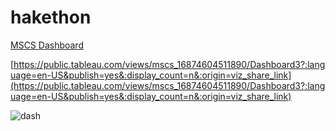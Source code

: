 # hakethon






[MSCS Dashboard](https://public.tableau.com/views/mscs_16874604511890/Dashboard3?:language=en-US&publish=yes&:display_count=n&:origin=viz_share_link)

[https://public.tableau.com/views/mscs_16874604511890/Dashboard3?:language=en-US&publish=yes&:display_count=n&:origin=viz_share_link](https://public.tableau.com/views/mscs_16874604511890/Dashboard3?:language=en-US&publish=yes&:display_count=n&:origin=viz_share_link)










![dash](https://github.com/Balnethrinath/hakethon/assets/103198678/ba068203-24db-4e3e-b69b-3900c9a43a05)

